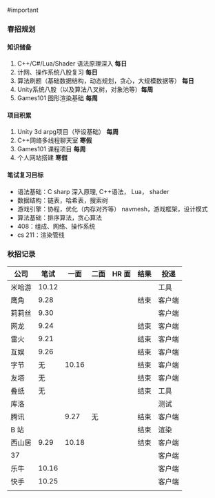 #important
### 春招规划
#### 知识储备
1. C++/C#/Lua/Shader 语法原理深入 **每日**
2. 计网、操作系统八股复习 **每日**
3. 算法刷题（基础数据结构，动态规划，贪心，大规模数据等） **每日**
4. Unity系统八股（以及算法八叉树，对象池等）**每周**
5. Games101 图形渲染基础 **每周**


#### 项目积累
1. Unity 3d arpg项目（毕设基础） **每周**
2. C++网络多线程聊天室 **寒假**
3. Games101 课程项目 **每周**
4. 个人网站搭建 **寒假**




#### 笔试复习目标
* 语法基础：C sharp 深入原理, C++语法， Lua， shader
* 数据结构：链表，哈希表，搜索树
* 游戏引擎：协程，优化（内存对齐等） navmesh，游戏框架，设计模式
* 算法基础：排序算法，贪心算法
* 408：组成、网络、操作系统
* cs 211：渲染管线


### 秋招记录 

| 公司  | 笔试    | 一面    | 二面  | HR 面 | 结果  | 投递  |
| --- | ----- | ----- | --- | ---- | --- | --- |
| 米哈游 | 10.12 |       |     |      |     | 工具  |
| 鹰角  | 9.28  |       |     |      | 结束  | 客户端 |
| 莉莉丝 | 9.30  |       |     |      |     | 客户端 |
| 网龙  | 9.24  |       |     |      | 结束  | 客户端 |
| 雷火  | 9.21  |       |     |      | 结束  | 客户端 |
| 互娱  | 9.26  |       |     |      | 结束  | 客户端 |
| 字节  | 无     | 10.16 |     |      | 结束  | 客户端 |
| 友塔  | 无     |       |     |      | 结束  | 客户端 |
| 叠纸  | 无     |       |     |      | 结束  | 工具  |
| 库洛  |       |       |     |      |     | 测试  |
| 腾讯  |       | 9.27  | 无   |      | 结束  | 客户端 |
| B 站 |       |       |     |      | 结束  | 渲染  |
| 西山居 | 9.29  | 10.18 |     |      | 结束  | 客户端 |
| 37  |       |       |     |      |     | 客户端 |
| 乐牛  | 10.16 |       |     |      |     | 客户端 |
| 快手  | 10.25 |       |     |      |     | 客户端 |
|     |       |       |     |      |     |     |




